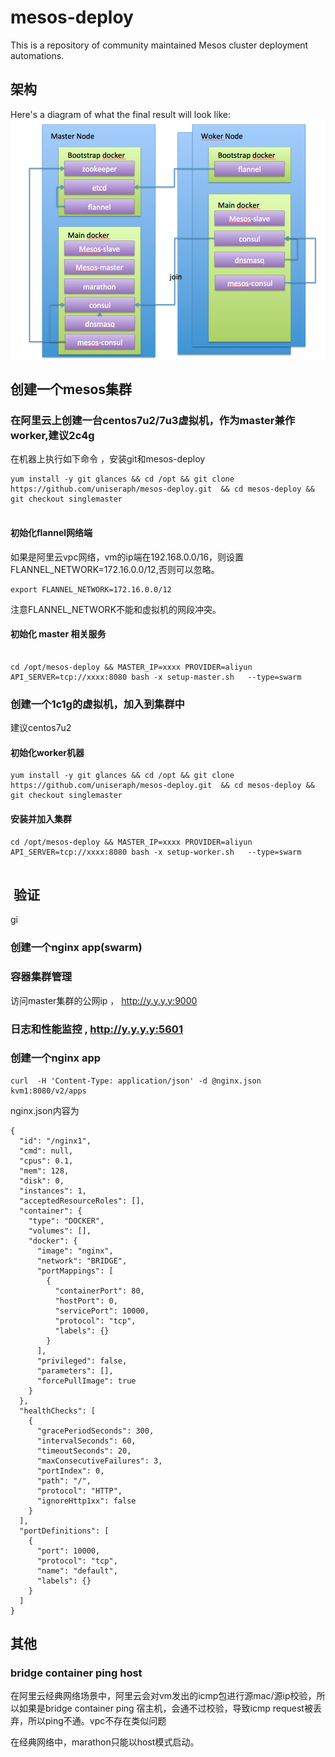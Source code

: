 # mesos-deploy

This is a repository of community maintained Mesos cluster deployment
automations.


## 架构

Here's a diagram of what the final result will look like:
![Mesos Single Master Node on Docker](mesos.png)

## 创建一个mesos集群


### 在阿里云上创建一台centos7u2/7u3虚拟机，作为master兼作worker,建议2c4g

在机器上执行如下命令 ，安装git和mesos-deploy

```
yum install -y git glances && cd /opt && git clone https://github.com/uniseraph/mesos-deploy.git  && cd mesos-deploy && git checkout singlemaster


```

#### 初始化flannel网络端
如果是阿里云vpc网络，vm的ip端在192.168.0.0/16，则设置FLANNEL_NETWORK=172.16.0.0/12,否则可以忽略。

```
export FLANNEL_NETWORK=172.16.0.0/12
```

注意FLANNEL_NETWORK不能和虚拟机的网段冲突。

#### 初始化 master 相关服务
```

cd /opt/mesos-deploy && MASTER_IP=xxxx PROVIDER=aliyun API_SERVER=tcp://xxxx:8080 bash -x setup-master.sh   --type=swarm

```


### 创建一个1c1g的虚拟机，加入到集群中

建议centos7u2


#### 初始化worker机器

```
yum install -y git glances && cd /opt && git clone https://github.com/uniseraph/mesos-deploy.git  && cd mesos-deploy && git checkout singlemaster

```

#### 安装并加入集群

```
cd /opt/mesos-deploy && MASTER_IP=xxxx PROVIDER=aliyun API_SERVER=tcp://xxxx:8080 bash -x setup-worker.sh   --type=swarm


```


##  验证
 gi
### 创建一个nginx app(swarm)


### 容器集群管理


访问master集群的公网ip ， http://y.y.y.y:9000

### 日志和性能监控 , http://y.y.y.y:5601


### 创建一个nginx app

```
curl  -H 'Content-Type: application/json' -d @nginx.json  kvm1:8080/v2/apps

```
nginx.json内容为
```
{
  "id": "/nginx1",
  "cmd": null,
  "cpus": 0.1,
  "mem": 128,
  "disk": 0,
  "instances": 1,
  "acceptedResourceRoles": [],
  "container": {
    "type": "DOCKER",
    "volumes": [],
    "docker": {
      "image": "nginx",
      "network": "BRIDGE",
      "portMappings": [
        {
          "containerPort": 80,
          "hostPort": 0,
          "servicePort": 10000,
          "protocol": "tcp",
          "labels": {}
        }
      ],
      "privileged": false,
      "parameters": [],
      "forcePullImage": true
    }
  },
  "healthChecks": [
    {
      "gracePeriodSeconds": 300,
      "intervalSeconds": 60,
      "timeoutSeconds": 20,
      "maxConsecutiveFailures": 3,
      "portIndex": 0,
      "path": "/",
      "protocol": "HTTP",
      "ignoreHttp1xx": false
    }
  ],
  "portDefinitions": [
    {
      "port": 10000,
      "protocol": "tcp",
      "name": "default",
      "labels": {}
    }
  ]
}
```


## 其他

### bridge container ping host
在阿里云经典网络场景中，阿里云会对vm发出的icmp包进行源mac/源ip校验，所以如果是bridge container ping 宿主机，会通不过校验，导致icmp request被丢弃，所以ping不通。vpc不存在类似问题

在经典网络中，marathon只能以host模式启动。
      
